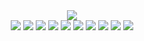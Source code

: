 <div align="center">
<img src = "https://capsule-render.vercel.app/api?type=waving&color=0:e4e8ff,100:0080ff&height=180&section=header&text=Bhinney&fontSize=32&animation=fadeIn&fontAlignY=36&fontColor=ffffff"/>
	</div>

<div align="center">
	<img src="https://img.shields.io/badge/Java-89a8ff?style=flat&logo=Java&logoColor=white" />
	<img src="https://img.shields.io/badge/Spring-89a8ff?style=flat&logo=Spring&logoColor=white" />
	<img src="https://img.shields.io/badge/Spring Boot-89a8ff?style=flat&logo=SpringBoot&logoColor=white" />
	<img src="https://img.shields.io/badge/Spring Security-89a8ff?style=flat&logo=SpringSecurity&logoColor=white" />
	<img src="https://img.shields.io/badge/Spring REST Docs-89a8ff?style=flat&logo=Spring&logoColor=white" />
	<img src="https://img.shields.io/badge/JPA -89a8ff?style=flat&logo=Spring Boot&logoColor=white" />
	<img src="https://img.shields.io/badge/MySQL-89a8ff?style=flat&logo=MySQL&logoColor=white" />
	<img src="https://img.shields.io/badge/GitHub-89a8ff?style=flat&logo=GitHub&logoColor=white" />
	<img src="https://img.shields.io/badge/Docker-89a8ff?style=flat&logo=Docker&logoColor=white" />
	<img src="https://img.shields.io/badge/AWS-89a8ff?style=flat&logo=Amazon&logoColor=white" />
</div>
